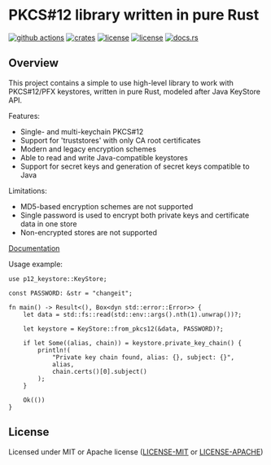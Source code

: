 # PKCS#12 library written in pure Rust

[![github actions](https://github.com/ancwrd1/p12-keystore/workflows/CI/badge.svg)](https://github.com/ancwrd1/p12-keystore/actions)
[![crates](https://img.shields.io/crates/v/p12-keystore.svg)](https://crates.io/crates/p12-keystore)
[![license](https://img.shields.io/badge/License-MIT-blue.svg)](https://opensource.org/licenses/MIT)
[![license](https://img.shields.io/badge/License-Apache%202.0-blue.svg)](https://opensource.org/licenses/Apache-2.0)
[![docs.rs](https://docs.rs/p12-keystore/badge.svg)](https://docs.rs/p12-keystore)

## Overview

This project contains a simple to use high-level library to work with PKCS#12/PFX keystores, written in pure Rust,
modeled after Java KeyStore API.

Features:

* Single- and multi-keychain PKCS#12
* Support for 'truststores' with only CA root certificates
* Modern and legacy encryption schemes
* Able to read and write Java-compatible keystores
* Support for secret keys and generation of secret keys compatible to Java

Limitations:

* MD5-based encryption schemes are not supported
* Single password is used to encrypt both private keys and certificate data in one store
* Non-encrypted stores are not supported

[Documentation](https://docs.rs/p12-keystore)

Usage example:

```rust,no_run
use p12_keystore::KeyStore;

const PASSWORD: &str = "changeit";

fn main() -> Result<(), Box<dyn std::error::Error>> {
    let data = std::fs::read(std::env::args().nth(1).unwrap())?;

    let keystore = KeyStore::from_pkcs12(&data, PASSWORD)?;

    if let Some((alias, chain)) = keystore.private_key_chain() {
        println!(
            "Private key chain found, alias: {}, subject: {}",
            alias,
            chain.certs()[0].subject()
        );
    }

    Ok(())
}
```

## License

Licensed under MIT or Apache license ([LICENSE-MIT](https://opensource.org/licenses/MIT)
or [LICENSE-APACHE](https://opensource.org/licenses/Apache-2.0))
